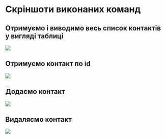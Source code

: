 # Скріншоти виконаних команд

## Отримуємо і виводимо весь список контактів у вигляді таблиці

[<img src="https://i.ibb.co/VMPtK5n/list.jpg">](https://i.ibb.co/VMPtK5n/list.jpg)

## Отримуємо контакт по id

[<img src="https://i.ibb.co/qmVmfPX/get.jpg">](https://i.ibb.co/qmVmfPX/get.jpg)

## Додаємо контакт

[<img src="https://i.ibb.co/Dg08QxV/add.jpg">](https://i.ibb.co/Dg08QxV/add.jpg)

## Видаляємо контакт

[<img src="https://i.ibb.co/k07xddV/remove.jpg">](https://i.ibb.co/k07xddV/remove.jpg)
